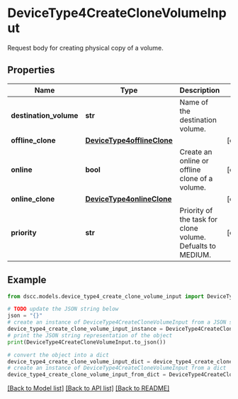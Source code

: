 # DeviceType4CreateCloneVolumeInput

Request body for creating physical copy of a volume.

## Properties

Name | Type | Description | Notes
------------ | ------------- | ------------- | -------------
**destination_volume** | **str** | Name of the destination volume. | 
**offline_clone** | [**DeviceType4offlineClone**](DeviceType4offlineClone.md) |  | [optional] 
**online** | **bool** | Create an online or offline clone of a volume. | [optional] 
**online_clone** | [**DeviceType4onlineClone**](DeviceType4onlineClone.md) |  | [optional] 
**priority** | **str** | Priority of the task for clone volume. Defualts to MEDIUM. | [optional] 

## Example

```python
from dscc.models.device_type4_create_clone_volume_input import DeviceType4CreateCloneVolumeInput

# TODO update the JSON string below
json = "{}"
# create an instance of DeviceType4CreateCloneVolumeInput from a JSON string
device_type4_create_clone_volume_input_instance = DeviceType4CreateCloneVolumeInput.from_json(json)
# print the JSON string representation of the object
print(DeviceType4CreateCloneVolumeInput.to_json())

# convert the object into a dict
device_type4_create_clone_volume_input_dict = device_type4_create_clone_volume_input_instance.to_dict()
# create an instance of DeviceType4CreateCloneVolumeInput from a dict
device_type4_create_clone_volume_input_from_dict = DeviceType4CreateCloneVolumeInput.from_dict(device_type4_create_clone_volume_input_dict)
```
[[Back to Model list]](../README.md#documentation-for-models) [[Back to API list]](../README.md#documentation-for-api-endpoints) [[Back to README]](../README.md)


